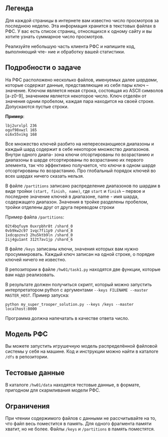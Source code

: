## Легенда
Для каждой страницы в интернете вам известно число просмотров за последнюю
неделю. Эта информация хранится в текстовых файлах в РФС. У вас есть список страниц, относящихся к одному сайту и вы хотите узнать суммарное число
просмотров.

Реализуйте небольшую часть клиента РФС и напишите код, выполняющий чте-
ние и обработку вашей статистики.

## Подробности о задаче

На РФС расположено несколько файлов, именуемых далее _шардами_, которые содержат данные, представляющие из себя пары ключ – значение. Ключом является
некая строка, состоящая из ASCII символов [a-z0-9], значением является некоторое число. Ключ отделён от значения одним пробелом, каждая пара находится на
своей строке. Допускаются пустые строки.

**Пример**:

    lbj2urxlpl 236
    oguf98xwzl 165
    oi6x55vikg 168

Все множество ключей разбито на непересекающиеся диапазоны и каждый
шард содержит в себе некоторое множество диапазонов. Внутри одного диапа-
зона ключи отсортированы по возрастанию и диапазоны в шарде отсортированы
по возрастанию их первого элемента, так что эффективно получается, что ключи
в одном шарде отсортированы по возрастанию. Про глобальный порядок ключей
во всех шардах ничего сказать нельзя.

В файле `/partitions` записано распределение диапазонов по шардам в виде
тройки `(start, finish, name)`, где `start` и `finish` – первое и последнее значение ключей в диапазоне, name - имя шарда, содержащего диапазон. Значения в тройке разделены пробелом, тройки отделены друг от друга переводом строки

Пример файла `/partitions`:

    02t4bqfuym 0uxrpbhr8t /shard_0
    0vb9kw2c97 1vqc7fi1p9 /shard_8
    1xdcqoznv3 2hu5ktb9ln /shard_0
    2ij4gu1ant 312t7av1jp /shard_6

В файле `/keys` записаны ключи, значения которых вам нужно просуммировать. Каждый ключ записан на одной строке, о порядке ключей ничего не известно.

В репозитории в файле `/hw01/task1.py` находятся две функции, которые вам надо реализовать. 

В результате должен получиться скрипт, который можно запустить интерпретатором python с аргументами `--keys FILENAME --master MASTER_HOST`. Пример запуска:

    python my_super_trooper_solution.py --keys /keys --master localhost:8000

Программа должна напечатать в качестве ответа число.

## Модель РФС

Вы можете запустить игрушечную модель распределённой файловой системы у себя на машине. Код и инструкции можно найти в каталоге `/dfs` в репозитории.

## Тестовые данные

В каталоге `/hw01/data` находятся тестовые данные, в формате, пригодном для скармливания модели РФС.

## Ограничения

При чтении содержимого файлов с данными не рассчитывайте на то, что файл
весь поместится в память. Для одного фрагмента памяти хватит, но не более. Файлы `/keys` и `/partitions` в память поместятся.